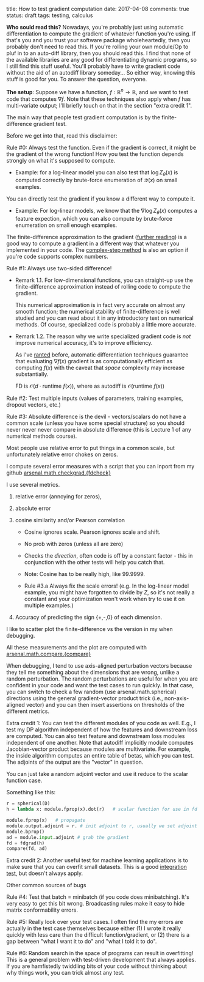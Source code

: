 title: How to test gradient computation
date: 2017-04-08
comments: true
status: draft
tags: testing, calculus


**Who sould read this?** Nowadays, you're probably just using automatic
differentiation to compute the gradient of whatever function you're using. If
that's you and you trust your software package wholeheartedly, then you probably
don't need to read this. If you're rolling your own module/Op to pluf in to an
auto-diff library, then you should read this. I find that none of the available
libraries are any good for differentiating dynamic programs, so I still find
this stuff useful. You'll probably have to write gradient code without the aid
of an autodiff library someday... So either way, knowing this stuff is good for
you. To answer the question, everyone.

**The setup**: Suppose we have a function, $f: \mathbb{R}^n \rightarrow
\mathbb{R}$, and we want to test code that computes $\nabla f$. Note that these
techniques also apply when $f$ has multi-variate output; I'll briefly touch on
that in the section "extra credit 1".

The main way that people test gradient computation is by the finite-difference
gradient test.

Before we get into that, read this disclaimer:

Rule #0: Always test the function. Even if the gradient is correct, it might be
the gradient of the wrong function! How you test the function depends strongly
on what it's supposed to compute.

 - Example: for a log-linear model you can also test that $\log Z_\theta(x)$ is
   computed correctly by brute-force enumeration of $\mathcal{Y}(x)$ on small
   examples.

You can directly test the gradient if you know a different way to compute it.

 - Example: For log-linear models, we know that the $\nabla \log Z_\theta(x)$
   computes a feature expection, which you can also compute by brute-force
   enumeration on small enough examples.


The finite-difference approximation to the gradient
([further reading](http://timvieira.github.io/blog/post/2014/02/10/gradient-vector-product/))
is a good way to compute a gradient in a different way that whatever you
implemented in your code. The
[complex-step method](http://timvieira.github.io/blog/post/2014/08/07/complex-step-derivative/)
is also an option if you're code supports complex numbers.

Rule #1: Always use two-sided difference!

 - Remark 1.1. For low-dimensional functions, you can straight-up use the
   finite-difference approximation instead of rolling code to compute the
   gradient.

   This numerical approximation is in fact very accurate on almost any smooth
   function; the numerical stability of finite-difference is well studied and
   you can read about it in any introductory text on numerical methods. Of
   course, specialized code is probably a little more accurate.

 - Remark 1.2. The reason why we write specialized gradient code is *not*
   improve numerical accuracy, it's to improve efficiency.

   As I've
   [ranted](http://timvieira.github.io/blog/post/2016/09/25/evaluating-fx-is-as-fast-as-fx/)
   before, automatic differentiation techniques guarantee that evaluating
   $\nabla f(x)$ gradient is as computationally efficient as computing $f(x)$
   with the caveat that *space* complexity may increase substantially.

   FD is $\mathcal{O}(d \cdot \textrm{runtime } f(x))$, where as autodiff is
   $\mathcal{O}(\textrm{runtime } f(x))$


Rule #2: Test multiple inputs (values of parameters, training examples, dropout
vectors, etc.)

Rule #3: Absolute difference is the devil - vectors/scalars do not have a common
scale (unless you have some special structure) so you should never never never
compare in absolute difference (this is Lecture 1 of any numerical methods
course).

Most people use relative error to put things in a common scale, but
unfortunately relative error chokes on zeros.

I compute several error measures with a script that you can inport from my
github
[arsenal.math.checkgrad.{fdcheck}](https://github.com/timvieira/arsenal/blob/master/arsenal/math/checkgrad.py)

I use several metrics.
1. relative error (annoying for zeros),
2. absolute error
3. cosine similarity and/or Pearson correlation

   - Cosine ignores scale. Pearson ignores scale and shift.

   - No prob with zeros (unless all are zero)

   - Checks the *direction*, often code is off by a constant factor - this in
     conjunction with the other tests will help you catch that.

   - Note: Cosine has to be really high, like 99.9999.

   - Rule #3.a Always fix the scale errors! (e.g. In the log-linear model
     example, you might have forgotten to divide by $Z$, so it's not really a
     constant and your optimization won't work when try to use it on multiple
     examples.)

4. Accuracy of predicting the sign {+,-,0} of each dimension.

I like to scatter plot the finite-difference vs the version in my when
debugging.

All these measurements and the plot are computed with
[arsenal.math.compare.{compare}](https://github.com/timvieira/arsenal/blob/master/arsenal/math/compare.py)


When debugging, I tend to use axis-aligned perturbation vectors because they
tell me something about the dimensions that are wrong, unlike a random
perturbation. The random perturbations are useful for when you are confident in
your code and want the test cases to run quickly. In that case, you can switch
to check a few random (use arsenal.math.spherical) directions using the general
gradient-vector product trick (i.e., non-axis-aligned vector) and you can then
insert assertions on thresholds of the different metrics.

Extra credit 1: You can test the different modules of you code as well. E.g., I
test my DP algorithm independent of how the features and downstream loss are
computed. You can also test feature and downstream loss modules independent of
one another. Note that autodiff implicitly module computes Jacobian-vector
product because modules are multivariate. For example, the inside algorithm
computes an entire table of betas, which you can test. The adjoints of the
output are the "vector" in question.

You can just take a random adjoint vector and use it reduce to the scalar
function case.

Something like this:
```python
r = spherical(D)
h = lambda x: module.fprop(x).dot(r)   # scalar function for use in fd

module.fprop(x)   # propagate
module.output.adjoint = r. # init adjoint to r, usually we set adjoint of scalar output=1
module.bprop()
ad = module.input.adjoint # grab the gradient
fd = fdgrad(h)
compare(fd, ad)
```

Extra credit 2: Another useful test for machine learning applications is to make
sure that you can overfit small datasets. This is a good
[integration test](https://en.wikipedia.org/wiki/Integration_testing), but
doesn't always apply.


Other common sources of bugs

Rule #4: Test that batch = minibatch (if you code does minibatching). It's very
easy to get this bit wrong. Broadcasting rules make it easy to hide matrix
conformability errors.

Rule #5: Really look over your test cases. I often find the my errors are
actually in the test case themselves because either (1) I wrote it really
quickly with less care than the difficult function/gradient, or (2) there is a
gap between "what I want it to do" and "what I told it to do".

Rule #6: Random search in the space of programs can result in overfitting! This
is a general problem with test-driven development that always applies. If you
are hamfistedly twiddling bits of your code without thinking about why things
work, you can trick almost any test.
